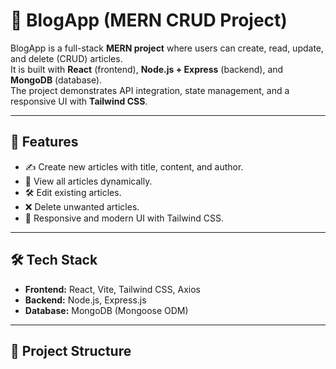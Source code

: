 # 📰 BlogApp (MERN CRUD Project)

BlogApp is a full-stack **MERN project** where users can create, read, update, and delete (CRUD) articles.  
It is built with **React** (frontend), **Node.js + Express** (backend), and **MongoDB** (database).  
The project demonstrates API integration, state management, and a responsive UI with **Tailwind CSS**.

---

## 🚀 Features
- ✍️ Create new articles with title, content, and author.  
- 📖 View all articles dynamically.  
- 🛠️ Edit existing articles.  
- ❌ Delete unwanted articles.  
- 🎨 Responsive and modern UI with Tailwind CSS.  

---

## 🛠️ Tech Stack
- **Frontend:** React, Vite, Tailwind CSS, Axios  
- **Backend:** Node.js, Express.js  
- **Database:** MongoDB (Mongoose ODM)  

---

## 📂 Project Structure
